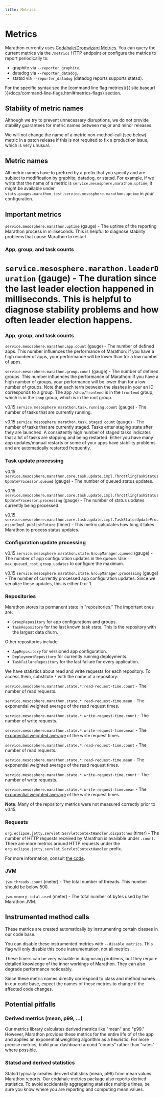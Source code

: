 ```yaml
---
title: Metrics
---
```


# Metrics

Marathon currently uses [Codahale/Dropwizard Metrics](https://github.com/dropwizard/metrics). You can query
the current metrics via the `/metrics` HTTP endpoint or configure the metrics to report periodically to:

* graphite via `--reporter_graphite`.
* datadog via `--reporter_datadog`.
* statsd via `--reporter_datadog` (datadog reports supports statsd).

For the specific syntax see the
[command line flag metrics]({{ site.baseurl }}/docs/command-line-flags.html#metrics-flags) section.

## Stability of metric names

Although we try to prevent unnecessary disruptions, we do not provide stability guarantees for metric names between major and minor releases.

We will not change the name of a metric non-method-call (see below) metric in a patch release if this is not required to fix a production issue, which is very unusual.

## Metric names

All metric names have to prefixed by a prefix that you specify and are subject to modification by graphite, datadog, or statsd. For example, if we write that the name of a metric is `service.mesosphere.marathon.uptime`, it might be available under `stats.gauges.marathon_test.service.mesosphere.marathon.uptime` in your configuration.

## Important metrics

`service.mesosphere.marathon.uptime` (gauge) - The uptime of the reporting Marathon process in milliseconds. This is helpful to diagnose stability problems that cause Marathon to restart.

### App, group, and task counts

`service.mesosphere.marathon.leaderDuration` (gauge) - The duration since the last leader election happened
in milliseconds. This is helpful to diagnose stability problems and how often leader election happens.
=======

### App, group, and task counts

`service.mesosphere.marathon.app.count` (gauge) - The number of defined apps. This number influences the performance of Marathon: if you have
a high number of apps, your performance will be lower than for a low number of
apps.

`service.mesosphere.marathon.group.count` (gauge) - The number of defined groups. This number influences the performance of Marathon: if you have a high number of groups, your performance will be lower than for a low number of groups. Note that each term between the slashes in your an ID corresponds to a group. The app `/shop/frontend` is in the `frontend` group, which is in the `shop` group, which is in the root group.

<span class="label label-default">v0.15</span>
`service.mesosphere.marathon.task.running.count` (gauge) - The number of tasks that are
currently running.

<span class="label label-default">v0.15</span> 
`service.mesosphere.marathon.task.staged.count` (gauge) - The number of tasks that are
currently staged. Tasks enter staging state after they are launched. A consistently high number of staged tasks indicates that a lot of tasks are stopping and being restarted. Either you have many app updates/manual restarts or some of your apps have stability problems and are automatically restarted frequently.

### Task update processing

<span class="label label-default">v0.15</span>
`service.mesosphere.marathon.core.task.update.impl.ThrottlingTaskStatusUpdateProcessor.queued` (gauge) - The number of queued status updates.

<span class="label label-default">v0.15</span>
`service.mesosphere.marathon.core.task.update.impl.ThrottlingTaskStatusUpdateProcessor.processing` (gauge) - The number of status updates currently being processed.
 
 <span class="label label-default">v0.15</span>
 `service.mesosphere.marathon.core.task.update.impl.TaskStatusUpdateProcessorImpl.publishFuture` (timer) - This metric calculates how long it takes Marathon to process status updates.

### Configuration update processing

<span class="label label-default">v0.15</span>
`service.mesosphere.marathon.state.GroupManager.queued` (gauge) - The number of app configuration updates in the queue. Use `--max_queued_root_group_updates` to configure the maximum.

<span class="label label-default">v0.15</span>
`service.mesosphere.marathon.state.GroupManager.processing` (gauge) - The number of currently processed app configuration updates. Since we serialize these updates, this is either 0 or 1.

### Repositories

Marathon stores its permanent state in "repositories." The important ones are:

* `GroupRepository` for app configurations and groups.
* `TaskRepository` for the last known task state. This is the repository with the largest data churn.

Other repositories include:

* `AppRepository` for versioned app configuration.
* `DeploymentRepository` for currently running deployments.
* `TaskFailureRepository` for the last failure for every application.

We have statistics about read and write requests for each repository. To access them, substitute `*` with the name of a repository:

`service.mesosphere.marathon.state.*.read-request-time.count` - The number of read requests.

`service.mesosphere.marathon.state.*.read-request-time.mean` - The exponential weighted average of the read request times.

`service.mesosphere.marathon.state.*.write-request-time.count` - The number of write requests.

`service.mesosphere.marathon.state.*.write-request-time.mean` - The [exponential weighted average](https://dropwizard.github.io/metrics/3.1.0/manual/core/#exponentially-decaying-reservoirs) of the write request times.

`service.mesosphere.marathon.state.*.read-request-time.count` - The number of read requests.

`service.mesosphere.marathon.state.*.read-request-time.mean` - The exponential weighted average of the read request times.

`service.mesosphere.marathon.state.*.write-request-time.count` - The number of write requests.

`service.mesosphere.marathon.state.*.write-request-time.mean` - The [exponential weighted average](https://dropwizard.github.io/metrics/3.1.0/manual/core/#exponentially-decaying-reservoirs) of the write request times.

**Note:** Many of the repository metrics were not measured correctly prior to <span class="label label-default">v0.15</span>.

### Requests

`org.eclipse.jetty.servlet.ServletContextHandler.dispatches` (timer) - The
number of HTTP requests received by Marathon is available under `.count`.
There are more metrics around HTTP requests under the
`org.eclipse.jetty.servlet.ServletContextHandler` prefix.

For more information, consult [the code](https://github.com/dropwizard/metrics/blob/796663609f310888240cc8afb58f75396f8391d2/metrics-jetty9/src/main/java/io/dropwizard/metrics/jetty9/InstrumentedHandler.java#L41-L42).

### JVM

`jvm.threads.count` (meter) - The total number of threads. This number should be below 500.

`jvm.memory.total.used` (meter) - The total number of bytes used by the Marathon JVM.

## Instrumented method calls

These metrics are created automatically by instrumenting certain classes in our code base.

You can disable these instrumented metrics with `--disable_metrics`. This flag will only disable this code instrumentation, not all metrics.

These timers can be very valuable in diagnosing problems, but they require detailed knowledge of the inner workings of Marathon. They can also degrade performance noticeably.

Since these metric names directly correspond to class and method names in our code base,
expect the names of these metrics to change if the affected code changes.

## Potential pitfalls

### Derived metrics (mean, p99, ...)

Our metrics library calculates derived metrics like "mean" and "p99." However, Marathon provides these metrics for the entire life of of the app and applies an exponential weighting algorithm as a heuristic. For more precise metrics, build your dashboard around "counts" rather than "rates" where possible.

### Statsd and derived statistics

Statsd typically creates derived statistics (mean, p99) from mean values Marathon reports. Our codahale metrics package also reports derived statistics. To avoid accidentally aggregating statistics multiple times, be sure you know where you are reporting and computing mean values.
